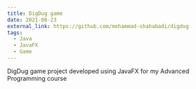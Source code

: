 ```yaml
---
title: DigDug game
date: 2021-08-23
external_link: https://github.com/mohammad-shahabadi/digdug
tags:
  - Java
  - JavaFX
  - Game
---
```


DigDug game project developed using JavaFX for my Advanced Programming course

<!--more-->
